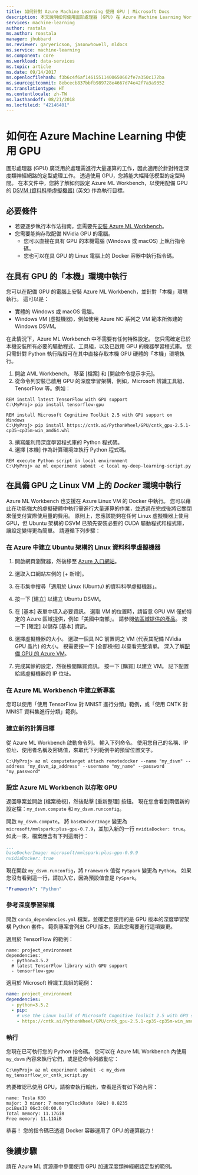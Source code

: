 ```yaml
---
title: 如何針對 Azure Machine Learning 使用 GPU | Microsoft Docs
description: 本文說明如何使用圖形處理器 (GPU) 在 Azure Machine Learning Workbench 中針對深度類神經網路進行定型處理。
services: machine-learning
author: rastala
ms.author: roastala
manager: jhubbard
ms.reviewer: garyericson, jasonwhowell, mldocs
ms.service: machine-learning
ms.component: core
ms.workload: data-services
ms.topic: article
ms.date: 09/14/2017
ms.openlocfilehash: f3b6c4f6af14615511400650662fe7a350c172ba
ms.sourcegitcommit: 8ebcecb837bbfb989728e4667d74e42f7a3a9352
ms.translationtype: HT
ms.contentlocale: zh-TW
ms.lasthandoff: 08/21/2018
ms.locfileid: "42146401"
---
```

# <a name="how-to-use-gpu-in-azure-machine-learning"></a>如何在 Azure Machine Learning 中使用 GPU
圖形處理器 (GPU) 廣泛用於處理需進行大量運算的工作，因此適用於針對特定深度類神經網路的定型處理工作。 透過使用 GPU，您將能大幅降低模型的定型時間。 在本文件中，您將了解如何設定 Azure ML Workbench，以使用配備 GPU 的 [DSVM (資料科學虛擬機器)](https://docs.microsoft.com/azure/machine-learning/data-science-virtual-machine/overview) \(英文\) 作為執行目標。 

## <a name="prerequisites"></a>必要條件
- 若要逐步執行本作法指南，您需要先[安裝 Azure ML Workbench](../service/quickstart-installation.md)。
- 您需要能夠存取配備 NVidia GPU 的電腦。
    - 您可以直接在具有 GPU 的本機電腦 (Windows 或 macOS) 上執行指令碼。
    - 您也可以在具 GPU 的 Linux 電腦上的 Docker 容器中執行指令碼。

## <a name="execute-in-local-environment-with-gpus"></a>在具有 GPU 的「本機」環境中執行
您可以在配備 GPU 的電腦上安裝 Azure ML Workbench，並針對「本機」環境執行。 這可以是：
- 實體的 Windows 或 macOS 電腦。
- Windows VM (虛擬機器)，例如使用 Azure NC 系列之 VM 範本所佈建的 Windows DSVM。

在此情況下，Azure ML Workbench 中不需要有任何特殊設定。 您只需確定已於本機安裝所有必要的驅動程式、工具組，以及已啟用 GPU 的機器學習程式庫。 您只需針對 Python 執行階段可在其中直接存取本機 GPU 硬體的「本機」環境執行。

1. 開啟 AML Workbench。 移至 [檔案] 和 [開啟命令提示字元]。 
2. 從命令列安裝已啟用 GPU 的深度學習架構，例如，Microsoft 辨識工具組、TensorFlow 等。例如︰

```batch
REM install latest TensorFlow with GPU support
C:\MyProj> pip install tensorflow-gpu

REM install Microsoft Cognitive Toolkit 2.5 with GPU support on Windows
C:\MyProj> pip install https://cntk.ai/PythonWheel/GPU/cntk_gpu-2.5.1-cp35-cp35m-win_amd64.whl
```

3. 撰寫能利用深度學習程式庫的 Python 程式碼。
4. 選擇 [本機] 作為計算環境並執行 Python 程式碼。

```batch
REM execute Python script in local environment
C:\MyProj> az ml experiment submit -c local my-deep-learning-script.py
```

## <a name="execute-in-docker-environment-on-linux-vm-with-gpus"></a>在具備 GPU 之 Linux VM 上的 _Docker_ 環境中執行
Azure ML Workbench 也支援在 Azure Linux VM 的 Docker 中執行。 您可以藉此在功能強大的虛擬硬體中執行需進行大量運算的作業，並透過在完成後將它關閉來僅支付實際使用量的費用。 原則上，您應該能夠在任何 Linux 虛擬機器上使用 GPU，但 Ubuntu 架構的 DSVM 已預先安裝必要的 CUDA 驅動程式和程式庫，讓設定變得更為簡單。 請遵循下列步驟：

### <a name="create-a-ubuntu-based-linux-data-science-virtual-machine-in-azure"></a>在 Azure 中建立 Ubuntu 架構的 Linux 資料科學虛擬機器
1. 開啟網頁瀏覽器，然後移至 [Azure 入口網站](https://portal.azure.com)。

2. 選取入口網站左側的 [+ 新增]。

3. 在市集中搜尋「適用於 Linux (Ubuntu) 的資料科學虛擬機器」。

4. 按一下 [建立] 以建立 Ubuntu DSVM。

5. 在 [基本] 表單中填入必要資訊。
選取 VM 的位置時，請留意 GPU VM 僅於特定的 Azure 區域提供，例如「美國中南部」。 請參閱[依區域提供的產品](https://azure.microsoft.com/regions/services/)。
按一下 [確定] 以儲存 [基本] 資訊。

6. 選擇虛擬機器的大小。 選取一個具 NC 前置詞之 VM (代表其配備 NVidia GPU 晶片) 的大小。  視需要按一下 [全部檢視] 以查看完整清單。 深入了解[配備 GPU 的 Azure VM](https://docs.microsoft.com/azure/virtual-machines/windows/sizes-gpu)。

7. 完成其餘的設定，然後檢閱購買資訊。 按一下 [購買] 以建立 VM。 記下配置給該虛擬機器的 IP 位址。 

### <a name="create-a-new-project-in-azure-ml-workbench"></a>在 Azure ML Workbench 中建立新專案 
您可以使用「使用 TensorFlow 對 MNIST 進行分類」範例，或「使用 CNTK 對 MNIST 資料集進行分類」範例。

### <a name="create-a-new-compute-target"></a>建立新的計算目標
從 Azure ML Workbench 啟動命令列。 輸入下列命令。 使用您自己的名稱、IP 位址、使用者名稱及密碼值，來取代下列範例中的預留位置文字。 

```batch
C:\MyProj> az ml computetarget attach remotedocker --name "my_dsvm" --address "my_dsvm_ip_address" --username "my_name" --password "my_password" 
```

### <a name="configure-azure-ml-workbench-to-access-gpu"></a>設定 Azure ML Workbench 以存取 GPU
返回專案並開啟 [檔案檢視]，然後點擊 [重新整理] 按鈕。 現在您會看到兩個新的設定檔：`my_dsvm.compute` 和 `my_dsvm.runconfig`。
 
開啟 `my_dsvm.compute`。 將 `baseDockerImage` 變更為 `microsoft/mmlspark:plus-gpu-0.7.9`，並加入新的一行 `nvidiaDocker: true`。 如此一來，檔案應含有下列這兩行：
 
```yaml
...
baseDockerImage: microsoft/mmlspark:plus-gpu-0.9.9
nvidiaDocker: true
```
 
現在開啟 `my_dsvm.runconfig`，將 `Framework` 值從 `PySpark` 變更為 `Python`。 如果您沒有看到這一行，請加入它，因為預設值會是 `PySpark`。

```yaml
"Framework": "Python"
```
### <a name="reference-deep-learning-framework"></a>參考深度學習架構 
開啟 `conda_dependencies.yml` 檔案，並確定您使用的是 GPU 版本的深度學習架構 Python 套件。 範例專案會列出 CPU 版本，因此您需要進行這項變更。

適用於 TensorFlow 的範例： 
```
name: project_environment
dependencies:
  - python=3.5.2
  # latest TensorFlow library with GPU support
  - tensorflow-gpu
```

適用於 Microsoft 辨識工具組的範例：
```yaml
name: project_environment
dependencies:
  - python=3.5.2
  - pip: 
    # use the Linux build of Microsoft Cognitive Toolkit 2.5 with GPU support
    - https://cntk.ai/PythonWheel/GPU/cntk_gpu-2.5.1-cp35-cp35m-win_amd64.whl
```

### <a name="execute"></a>執行
您現在已可執行您的 Python 指令碼。 您可以在 Azure ML Workbench 內使用 `my_dsvm` 內容來執行它們，或是從命令列啟動它：
 
```batch
C:\myProj> az ml experiment submit -c my_dsvm my_tensorflow_or_cntk_script.py
```
 
若要確認已使用 GPU，請檢查執行輸出，查看是否有如下的內容：

```
name: Tesla K80
major: 3 minor: 7 memoryClockRate (GHz) 0.8235
pciBusID 06c3:00:00.0
Total memory: 11.17GiB
Free memory: 11.11GiB
```

恭喜！ 您的指令碼已透過 Docker 容器運用了 GPU 的運算能力！

## <a name="next-steps"></a>後續步驟
請在 Azure ML 資源庫中參閱使用 GPU 加速深度類神經網路定型的範例。
